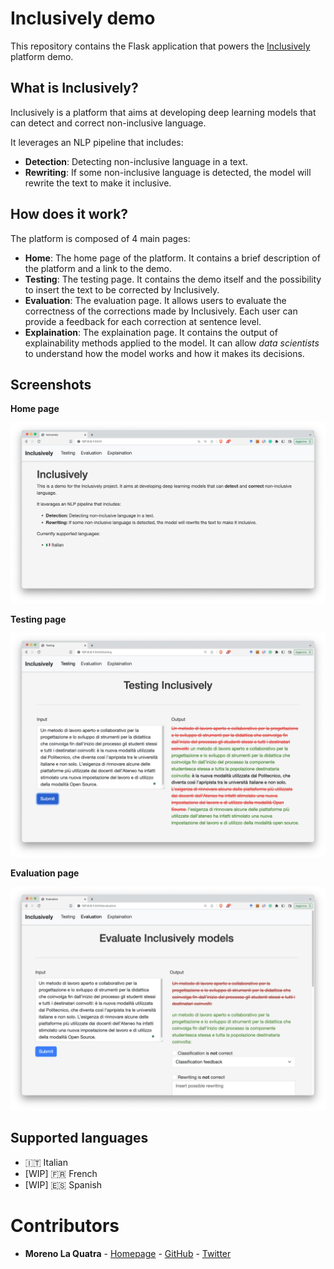 # Inclusively demo

This repository contains the Flask application that powers the [Inclusively](#) platform demo.

## What is Inclusively?

Inclusively is a platform that aims at developing deep learning models that can detect and correct non-inclusive language.

It leverages an NLP pipeline that includes:

- **Detection**: Detecting non-inclusive language in a text.
- **Rewriting**: If some non-inclusive language is detected, the model will rewrite the text to make it inclusive.

## How does it work?

The platform is composed of 4 main pages:

- **Home**: The home page of the platform. It contains a brief description of the platform and a link to the demo.
- **Testing**: The testing page. It contains the demo itself and the possibility to insert the text to be corrected by Inclusively.
- **Evaluation**: The evaluation page. It allows users to evaluate the correctness of the corrections made by Inclusively. Each user can provide a feedback for each correction at sentence level.
- **Explaination**: The explaination page. It contains the output of explainability methods applied to the model. It can allow *data scientists* to understand how the model works and how it makes its decisions.

## Screenshots

**Home page**

![Home page](demo_screenshots/screen_home.png)

**Testing page**

![Testing page](demo_screenshots/screen_testing.png)

**Evaluation page**

![Evaluation page](demo_screenshots/screen_evaluation.png)

## Supported languages

- 🇮🇹 Italian 
- [WIP] 🇫🇷 French
- [WIP] 🇪🇸 Spanish

# Contributors
- **Moreno La Quatra** - [Homepage](https://mlaquatra.me) - [GitHub](https://github.com/MorenoLaQuatra) - [Twitter](https://twitter.com/MorenoLaQuatra)